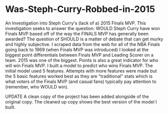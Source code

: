 # Was-Steph-Curry-Robbed-in-2015
An Investigation into Steph Curry's (lack of a) 2015 Finals MVP. 
This investigation seeks to answer the question: WOULD Steph Curry have won Finals MVP based off of the way the FINALS MVP has generally been awarded? The question of SHOULD is a matter of debate that can get murky and highly subjective.
I scraped data from the web for all of the NBA Finals going back to 1969 (when Finals MVP was introduced) 
I looked at the biggest point differentials between Finals MVP and Leading Scorer on a team. 2015 was one of the biggest. Points is also a great indicator for who will win Finals MVP.
I built a model to predict who wins Finals MVP. The initial model used 5 features. Attempts with more features were made but the 5 basic features worked best as they are "traditional" stats which is what voters of the Finals MVP (and casual fans) typically pay attention to (remember, who WOULD win).

UPDATE
A clean copy of the project has been added alongside of the original copy. The cleaned up copy shows the best version of the model I built.
